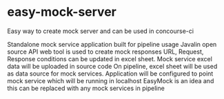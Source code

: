 # easy-mock-server
Easy way to create mock server and can be used in concourse-ci

Standalone mock service application built for pipeline usage
Javalin open source API web tool is used to create mock responses
URL, Request, Response conditions can be updated in excel sheet.
Mock service excel data will be uploaded in source code
On pipeline, excel sheet will be used as data source for mock services.
Application will be configured to point mock service which will be running
in localhost
EasyMock is an idea and this can be replaced with any mock services
in pipeline
